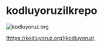 # kodluyoruzilkrepo
![kodluyoruz.org](https://courses.kodluyoruz.org/static/main/images/logo.svg)


[https://kodluyoruz.org](kodluyoruz)



